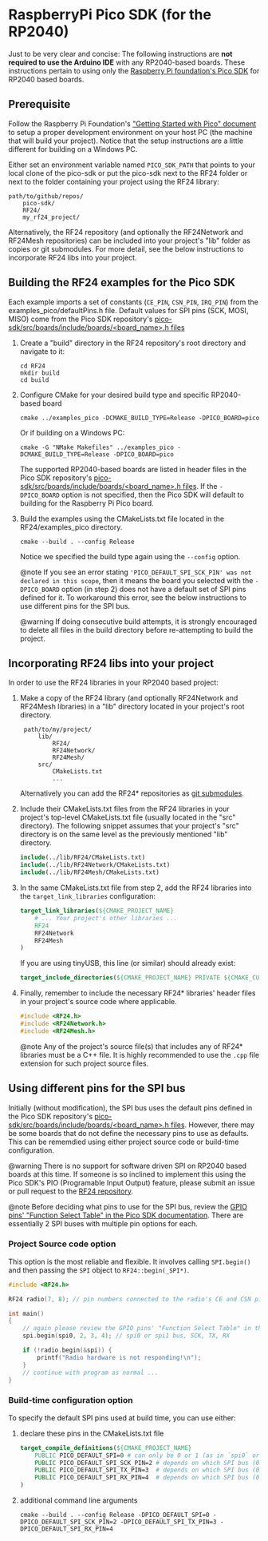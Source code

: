 # RaspberryPi Pico SDK (for the RP2040)
Just to be very clear and concise: The following instructions are
**not required to use the Arduino IDE** with any RP2040-based boards.
These instructions pertain to using only the
[Raspberry Pi foundation's Pico SDK](https://github.com/raspberrypi/pico-sdk)
for RP2040 based boards.

## Prerequisite
Follow the Raspberry Pi Foundation's
["Getting Started with Pico" document](https://rptl.io/pico-get-started) to
setup a proper development environment on your host PC (the machine that
will build your project). Notice that the setup instructions are a little
different for building on a Windows PC.

Either set an environment variable named `PICO_SDK_PATH` that points to your
local clone of the pico-sdk or put the pico-sdk next to the RF24 folder or
next to the folder containing your project using the RF24 library:

    path/to/github/repos/
        pico-sdk/
        RF24/
        my_rf24_project/

Alternatively, the RF24 repository (and optionally the RF24Network and RF24Mesh
repositories) can be included into your project's "lib" folder as copies or
git submodules. For more detail, see the below instructions to incorporate
RF24 libs into your project.

## Building the RF24 examples for the Pico SDK
Each example imports a set of constants (`CE_PIN`, `CSN_PIN`, `IRQ_PIN`) from the
examples_pico/defaultPins.h file. Default values for SPI pins (SCK, MOSI, MISO)
come from the Pico SDK repository's
[pico-sdk/src/boards/include/boards/\<board_name>.h files](https://github.com/raspberrypi/pico-sdk/tree/master/src/boards/include/boards)

1. Create a "build" directory in the RF24 repository's root directory and
   navigate to it:
   ```shell
   cd RF24
   mkdir build
   cd build
   ```
2. Configure CMake for your desired build type and specific RP2040-based board
   ```shell
   cmake ../examples_pico -DCMAKE_BUILD_TYPE=Release -DPICO_BOARD=pico
   ```
   Or if building on a Windows PC:
   ```shell
   cmake -G "NMake Makefiles" ../examples_pico -DCMAKE_BUILD_TYPE=Release -DPICO_BOARD=pico
   ```
   The supported RP2040-based boards are listed in header files in the Pico SDK
   repository's [pico-sdk/src/boards/include/boards/\<board_name>.h files](https://github.com/raspberrypi/pico-sdk/tree/master/src/boards/include/boards).
   If the `-DPICO_BOARD` option is not specified, then the Pico SDK will default to
   building for the Raspberry Pi Pico board.
3. Build the examples using the CMakeLists.txt file located in the
   RF24/examples_pico directory.
   ```shell
   cmake --build . --config Release
   ```
   Notice we specified the build type again using the `--config` option.

   @note If you see an error stating
   `'PICO_DEFAULT_SPI_SCK_PIN' was not declared in this scope`, then it means
   the board you selected with the `-DPICO_BOARD` option (in step 2) does not have a
   default set of SPI pins defined for it. To workaround this error, see the
   below instructions to use different pins for the SPI bus.
   
   @warning If doing consecutive build attempts, it is strongly encouraged to delete all files in the build
   directory before re-attempting to build the project.

## Incorporating RF24 libs into your project
In order to use the RF24 libraries in your RP2040 based project:

1. Make a copy of the RF24 library (and optionally RF24Network and RF24Mesh
   libraries) in a "lib" directory located in your project's root directory.

        path/to/my/project/
            lib/
                RF24/
                RF24Network/
                RF24Mesh/
            src/
                CMakeLists.txt
                ...

   Alternatively you can add the RF24* repositories as [git submodules](https://git-scm.com/book/en/v2/Git-Tools-Submodules).
2. Include their CMakeLists.txt files from the RF24 libraries in your project's top-level
   CMakeLists.txt file (usually located in the "src" directory). The following snippet
   assumes that your project's "src" directory is on the same level as the previously
   mentioned "lib" directory.
   ```cmake
   include(../lib/RF24/CMakeLists.txt)
   include(../lib/RF24Network/CMakeLists.txt)
   include(../lib/RF24Mesh/CMakeLists.txt)
   ```
3. In the same CMakeLists.txt file from step 2, add the RF24 libraries into the
   `target_link_libraries` configuration:
   ```cmake
   target_link_libraries(${CMAKE_PROJECT_NAME}
       # ... Your project's other libraries ...
       RF24
       RF24Network
       RF24Mesh
   )
   ```
   If you are using tinyUSB, this line (or similar) should already exist:
   ```cmake
   target_include_directories(${CMAKE_PROJECT_NAME} PRIVATE ${CMAKE_CURRENT_LIST_DIR})
   ```
4. Finally, remember to include the necessary RF24* libraries' header files in your
   project's source code where applicable.
   ```cpp
   #include <RF24.h>
   #include <RF24Network.h>
   #include <RF24Mesh.h>
   ```
   @note Any of the project's source file(s) that includes any of RF24* libraries must be a C++ file.
   It is highly recommended to use the `.cpp` file extension for such project source files.

## Using different pins for the SPI bus
Initially (without modification), the SPI bus uses the default pins defined in the
Pico SDK repository's [pico-sdk/src/boards/include/boards/\<board_name>.h files](https://github.com/raspberrypi/pico-sdk/tree/master/src/boards/include/boards).
However, there may be some boards that do not define the necessary pins to use as defaults. This can
be rememdied using either project source code or build-time configuration.

@warning There is no support for software driven SPI on RP2040 based boards at this time.
If someone is so inclined to implement this using the Pico SDK's PIO (Programable Input
Output) feature, please submit an issue or pull request to the
[RF24 repository](http://github.com/nRF24/RF24).

@note Before deciding what pins to use for the SPI bus, review the
[GPIO pins' "Function Select Table" in the Pico SDK documentation](https://raspberrypi.github.io/pico-sdk-doxygen/group__hardware__gpio.html#details).
There are essentially 2 SPI buses with multiple pin options for each.

### Project Source code option
This option is the most reliable and flexible. It involves calling `SPI.begin()` and
then passing the `SPI` object to `RF24::begin(_SPI*)`.

```cpp
#include <RF24.h>

RF24 radio(7, 8); // pin numbers connected to the radio's CE and CSN pins (respectively)

int main()
{
    // again please review the GPIO pins' "Function Select Table" in the Pico SDK docs
    spi.begin(spi0, 2, 3, 4); // spi0 or spi1 bus, SCK, TX, RX

    if (!radio.begin(&spi)) {
        printf("Radio hardware is not responding!\n");
    }
    // continue with program as normal ...
}
```

### Build-time configuration option
To specify the default SPI pins used at build time, you can use either:
1. declare these pins in the CMakeLists.txt file
   ```cmake
   target_compile_definitions(${CMAKE_PROJECT_NAME}
       PUBLIC PICO_DEFAULT_SPI=0 # can only be 0 or 1 (as in `spi0` or `spi1`)
       PUBLIC PICO_DEFAULT_SPI_SCK_PIN=2 # depends on which SPI bus (0 or 1) is being used
       PUBLIC PICO_DEFAULT_SPI_TX_PIN=3  # depends on which SPI bus (0 or 1) is being used
       PUBLIC PICO_DEFAULT_SPI_RX_PIN=4  # depends on which SPI bus (0 or 1) is being used
   )
   ```
2. additional command line arguments
   ```shell
   cmake --build . --config Release -DPICO_DEFAULT_SPI=0 -DPICO_DEFAULT_SPI_SCK_PIN=2 -DPICO_DEFAULT_SPI_TX_PIN=3 -DPICO_DEFAULT_SPI_RX_PIN=4
   ```
